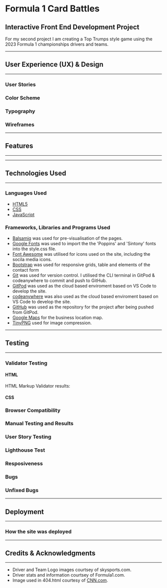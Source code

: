 # Formula 1 Card Battles
## Interactive Front End Development Project

For my second project I am creating a Top Trumps style game using the 2023 Formula 1 championships drivers and teams.

---
## User Experience (UX) & Design
---
### User Stories

### Color Scheme

### Typography

### Wireframes

---
## Features
---

---
## Technologies Used
---
### Languages Used
- [HTML5]()
- [CSS]()
- [JavaScript]()

### Frameworks, Libraries and Programs Used
- [Balsamiq](https://balsamiq.com/) was used for pre-visualisation of the pages.
- [Google Fonts](https://fonts.google.com/) was used to import the the 'Poppins' and 'Sintony' fonts into the style.css file.
- [Font Awesome](https://fontawesome.com/) was utilised for icons used on the site, including the socila media icons.
- [Bootstrap]() was used for responsive grids, table and elements of the contact form
- [Git](https://git-scm.com/) was used for version control. I utilised the CLI terminal in GitPod & codeanywhere to commit and push to GitHub.
- [GitPod](https://gitpod.io) was used as the cloud based enviroment based on VS Code to develop the site.
- [codeanywhere](https://www.codeanywhere.com) was also used as the cloud based enviroment based on VS Code to develop the site.
- [GitHub](https://github.com/) was used as the repository for the project after being pushed from GitPod.
- [Google Maps](https://www.google.com/maps) for the business location map.
- [TinyPNG](https://tinypng.com/) used for image compression.

---
## Testing
---
### Validator Testing
#### HTML
HTML Markup Validator results:

#### CSS

### Browser Compatibility

### Manual Testing and Results

### User Story Testing

### Lighthouse Test

### Resposiveness

### Bugs

### Unfixed Bugs

---
## Deployment
---
### How the site was deployed

---
## Credits & Acknowledgments
---
- Driver and Team Logo images courtsey of skysports.com.
- Driver stats and information courtsey of Formula1.com.
- Image used in 404.html courtesy of [CNN.com](https://edition.cnn.com/2018/08/30/motorsport/formula-one-crashes-defined-sport-halo-spt-intl/index.html).